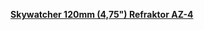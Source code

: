 [**Skywatcher 120mm (4,75") Refraktor AZ-4**](http://www.zudensternen.de/Teleskop_Skywatcher_120_600_AZ4.html)